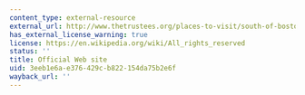 ```yaml
---
content_type: external-resource
external_url: http://www.thetrustees.org/places-to-visit/south-of-boston/worlds-end.html
has_external_license_warning: true
license: https://en.wikipedia.org/wiki/All_rights_reserved
status: ''
title: Official Web site
uid: 3eeb1e6a-e376-429c-b822-154da75b2e6f
wayback_url: ''
---
```

